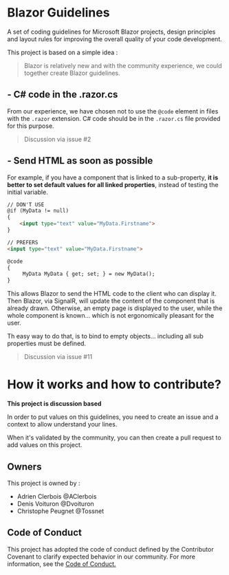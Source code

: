 # Blazor Guidelines

A set of coding guidelines for Microsoft Blazor projects, design principles and layout rules for improving the overall quality of your code development.

This project is based on a simple idea : 

> Blazor is relatively new and with the community experience, we could together create Blazor guidelines.

## - C# code in the .razor.cs

From our experience, we have chosen not to use the ```@code``` element in files with the ```.razor``` extension. 
C# code should be in the ```.razor.cs``` file provided for this purpose.

> Discussion via issue #2

## - Send HTML as soon as possible

For example, if you have a component that is linked to a sub-property, **it is better to set default values for all linked properties**, instead of testing the initial variable. 

```html
// DON'T USE
@if (MyData != null)
{
    <input type="text" value="MyData.Firstname">
}
```

```html
// PREFERS
<input type="text" value="MyData.Firstname">

@code 
{
     MyData MyData { get; set; } = new MyData();
}
```

This allows Blazor to send the HTML code to the client who can display it. 
Then Blazor, via SignalR, will update the content of the component that is already drawn.
Otherwise, an empty page is displayed to the user, while the whole component is known... 
which is not ergonomically pleasant for the user.

Th easy way to do that, is to bind to empty objects... including all sub properties must be defined.

> Discussion via issue #11

# How it works and how to contribute?

**This project is discussion based**

In order to put values on this guidelines, you need to create an issue and a context to allow understand your lines. 

When it's validated by the community, you can then create a pull request to add values on this project.

## Owners

This project is owned by : 

* Adrien Clerbois @AClerbois
* Denis Voituron @Dvoituron
* Christophe Peugnet @Tossnet

## Code of Conduct
This project has adopted the code of conduct defined by the Contributor Covenant to clarify expected behavior in our community. For more information, see the [Code of Conduct.](https://github.com/Apps72/BlazorGuidelines/blob/main/CODE_OF_CONDUCT.md)
